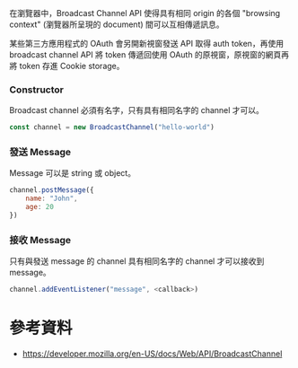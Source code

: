 在瀏覽器中，Broadcast Channel API 使得具有相同 origin 的各個 "browsing context" (瀏覽器所呈現的 document) 間可以互相傳遞訊息。

某些第三方應用程式的 OAuth 會另開新視窗發送 API 取得 auth token，再使用 broadcast channel API 將 token 傳遞回使用 OAuth 的原視窗，原視窗的網頁再將 token 存進 Cookie storage。

### Constructor

Broadcast channel 必須有名字，只有具有相同名字的 channel 才可以。

```JavaScript
const channel = new BroadcastChannel("hello-world")
```

### 發送 Message

Message 可以是 string 或 object。

```JavaScript
channel.postMessage({
    name: "John",
    age: 20
})
```

### 接收 Message

只有與發送 message 的 channel 具有相同名字的 channel 才可以接收到 message。

```JavaScript
channel.addEventListener("message", <callback>)
```

# 參考資料

- <https://developer.mozilla.org/en-US/docs/Web/API/BroadcastChannel>
